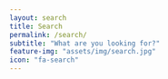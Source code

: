```yaml
---
layout: search
title: Search
permalink: /search/
subtitle: "What are you looking for?"
feature-img: "assets/img/search.jpg"
icon: "fa-search"
---
```

